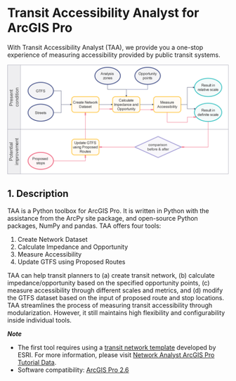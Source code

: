 # Transit Accessibility Analyst for ArcGIS Pro

With Transit Accessibility Analyst (TAA), we provide you a one-stop experience of measuring accessibility provided by public transit systems. 

![taa_framework](images/TAA_Framework.png)

## 1. Description
TAA is a Python toolbox for ArcGIS Pro. It is written in Python with the assistance from the ArcPy site package, and open-source Python packages, NumPy and pandas. TAA offers four tools:
1. Create Network Dataset
2. Calculate Impedance and Opportunity
3. Measure Accessibility
4. Update GTFS using Proposed Routes

TAA can help transit planners to (a) create transit network, (b) calculate impedance/opportunity based on the specified opportunity points, (c) measure accessibility through different scales and metrics, and (d) modify the GTFS dataset based on the input of proposed route and stop locations. TAA streamlines the process of measuring transit accessibility through modularization. However, it still maintains high flexibility and configurability inside individual tools. 


**_Note_**
- The first tool requires using a [transit network template](datasets/TransitNetworkTemplate.xml) developed by ESRI. For more information, please visit [Network Analyst ArcGIS Pro Tutorial Data](https://www.arcgis.com/home/item.html?id=c18b87f786c4462fab34ade571f7a025).
- Software compatibility: [ArcGIS Pro 2.6](https://pro.arcgis.com/en/pro-app/get-started/whats-new-in-arcgis-pro.htm)
